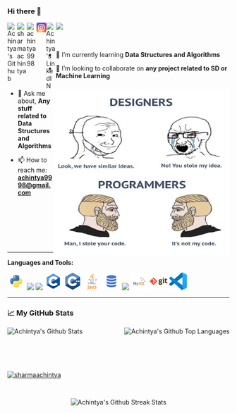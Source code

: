 ### Hi there 👋 
     
<a href="https://github.com/sharmaachintya">
  <img align="left" alt="Achintya's Github" width="22px" src="https://raw.githubusercontent.com/peterthehan/peterthehan/master/assets/github.svg" />
</a> 
<a href="https://www.kaggle.com/sharmaachintya" target="blank"><img align="left" src="https://raw.githubusercontent.com/rahuldkjain/github-profile-readme-generator/master/src/images/icons/Social/kaggle.svg" alt="sharmaachintya" width="22px" />
</a>
<a href="https://www.hackerrank.com/achintya9998" target="blank"><img align="left" src="https://raw.githubusercontent.com/rahuldkjain/github-profile-readme-generator/master/src/images/icons/Social/hackerrank.svg" alt="achintya9998" width="22px" />
</a>
<a href="https://instagram.com/sharma__achintya">
  <img align="left" alt="Achintya Sharma | Instagram" width="22px" src="https://raw.githubusercontent.com/edent/SuperTinyIcons/62e8265899720b173180bab152e5e0e5ff7dce30/images/svg/instagram.svg" />
</a>
<a href="https://www.linkedin.com/in/achintya-sharma-aa3a191b1/">
  <img align="left" alt="Achintya's LinkedIN" width="22px" src="https://raw.githubusercontent.com/peterthehan/peterthehan/master/assets/linkedin.svg" />
</a>
<!-- <a href="https://open.spotify.com/user/">
  <img align="left" alt="Achintya's Spotify" width="22px" src="https://raw.githubusercontent.com/peterthehan/peterthehan/master/assets/spotify.svg" />
</a> -->

![](https://visitor-badge.glitch.me/badge?page_id=sharmaachintya) 

<br>

  <img align="right" alt="Code" src="https://raw.githubusercontent.com/sharmaachintya/sharmaachintya/main/codeXD.jpg?raw=true" width="400" height="380" />

- 🌱 I’m currently learning **Data Structures and Algorithms**

- 👯 I’m looking to collaborate on **any project related to SD or Machine Learning**

- 💬 Ask me about, **Any stuff related to Data Structures and Algorithms**

- 📫 How to reach me: **achintya9998@gmail.com**

<br></br>

<br> <br> <br>
<hr>

**Languages and Tools:**  

<code><img height="40" src="https://raw.githubusercontent.com/github/explore/80688e429a7d4ef2fca1e82350fe8e3517d3494d/topics/python/python.png"></code>
<code><img height="40" src="https://user-images.githubusercontent.com/77210430/121658714-3a438580-cabf-11eb-9d23-cdaa360b2268.png"></code>
<code><img height="40" src="https://user-images.githubusercontent.com/77210430/121661848-441ab800-cac2-11eb-9bb0-41e2e9c2fda0.png"></code>
<code><img height="40" src="https://raw.githubusercontent.com/github/explore/80688e429a7d4ef2fca1e82350fe8e3517d3494d/topics/c/c.png"></code>
<code><img height="40" src="https://raw.githubusercontent.com/github/explore/80688e429a7d4ef2fca1e82350fe8e3517d3494d/topics/cpp/cpp.png"></code>
<code><img height="40" src="https://raw.githubusercontent.com/github/explore/80688e429a7d4ef2fca1e82350fe8e3517d3494d/topics/java/java.png"></code>
<code><img height="40" src="https://raw.githubusercontent.com/github/explore/80688e429a7d4ef2fca1e82350fe8e3517d3494d/topics/sql/sql.png"></code>
<code><img height="40" src="https://raw.githubusercontent.com/githup891/SY91/80688e429a7d4ef2fca1e82350fe8e3517d3494d/topics/jupyter-notebook/jupyter-notebook.png"></code>
<code><img height="40" src="https://raw.githubusercontent.com/github/explore/80688e429a7d4ef2fca1e82350fe8e3517d3494d/topics/mysql/mysql.png"></code>
<code><img height="40" src="https://raw.githubusercontent.com/github/explore/80688e429a7d4ef2fca1e82350fe8e3517d3494d/topics/git/git.png"></code>
<code><img height="40" src="https://raw.githubusercontent.com/github/explore/80688e429a7d4ef2fca1e82350fe8e3517d3494d/topics/visual-studio-code/visual-studio-code.png"></code>

___

### 📈 My GitHub Stats

<p align="left"> 
<img src="https://github-readme-stats.vercel.app/api?username=sharmaachintya&show_icons=true&count_private=true&line_height=30&theme=vision-friendly-dark" alt="Achintya's Github Stats">
<img align="right" src="https://github-readme-stats.vercel.app/api/top-langs/?username=sharmaachintya" alt="Achintya's Github Top Languages">
<br> <br> <br> <br> <br>
</p>
<p align="left"> <a href="https://github.com/ryo-ma/github-profile-trophy"><img src="https://github-profile-trophy.vercel.app/?username=sharmaachintya&margin-w=15&margin-h=15&no-bg=true&theme=darkhub" alt="sharmaachintya" /></a> </p>
<br>
<p align="center"><img src="http://github-readme-streak-stats.herokuapp.com?user=sharmaachintya&theme=vision-friendly-dark&hide_border=true" alt="Achintya's Github Streak Stats" ></p>

